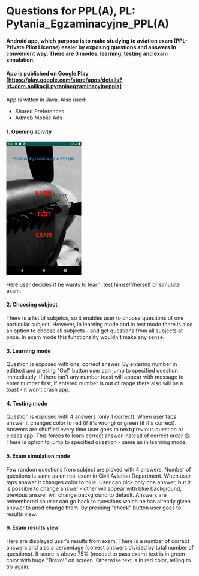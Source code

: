 # Questions for PPL(A), PL: Pytania_Egzaminacyjne_PPL(A)

#### Android app, which purpose is to make studying to aviation exam (PPL- Private Pilot License) easier by exposing questions and answers in convenient way. There are 3 modes: learning, testing and exam simulation. 

#### App is published on Google Play [https://play.google.com/store/apps/details?id=com.aplikacji.pytaniaegzaminacyjneppla]

App is witten in Java. Also used:
- Shared Preferences
- Admob Moblie Ads


#### 1. Opening acivity

<img src="/Screenshots/Scr_1_apk.png" width="200">

Here user decides if he wants to learn, test himself/herself or simulate exam.

#### 2. Choosing subject

There is a list of subjetcs, so it enables user to choose questions of one particular subject. However, in learning mode and in test mode there is also an option to choose all subjects - and get questions from all subjects at once. In exam mode this functionality wouldn't make any sense.

#### 3. Learning mode

Question is exposed with one, correct answer. By entering number in edittext and presing "Go!" button user can jump to specified question immediately. If there isn't any number toast will appear with message to enter number first; if entered number is out of range there also will be a toast - it won't crash app.

#### 4. Testing mode

Question is exposed with 4 answers (only 1 correct). When user taps answer it changes color to red (if it's wrong) or green (if it's correct). Answers are shuffled every time user goes to next/previous question or closes app. This forces to learn correct answer instead of correct order :smile:. There is option to jump to specified question - same as in learning mode.

#### 5. Exam simulation mode

Few random questions from subject are picked with 4 answers. Number of questions is same as on real exam in Civil Aviation Department. When user taps answer it changes color to blue. User can pick only one answer, but it is possible to change answer - other will appear with blue background, previous answer will change background to default. Answers are remembered so user can go back to questions which he has already given answer to ansd change them. By pressing "check" button user goes to results view.

#### 6. Exam results view

Here are displayed user's results from exam. There is a number of correct answers and also a percentage (correct answers divided by total number of questions). If score is above 75% (needed to pass exam) text is in green color with huge "Bravo!" on screen. Otherwise text is in red color, telling to try again.
